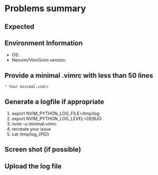 # Problems summary

## Expected

## Environment Information
 * OS:
 * Neovim/Vim/Gvim version:

## Provide a minimal .vimrc with less than 50 lines

    " Your minimal.vimrc

## Generate a logfile if appropriate

 1. export NVIM_PYTHON_LOG_FILE=/tmp/log
 2. export NVIM_PYTHON_LOG_LEVEL=DEBUG
 3. nvim -u minimal.vimrc
 4. recreate your issue
 5. cat /tmp/log_{PID}

## Screen shot (if possible)

## Upload the log file
